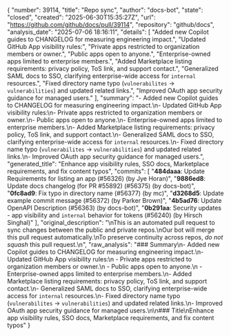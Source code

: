 {
  "number": 39114,
  "title": "Repo sync",
  "author": "docs-bot",
  "state": "closed",
  "created": "2025-06-30T15:35:27Z",
  "url": "https://github.com/github/docs/pull/39114",
  "repository": "github/docs",
  "analysis_date": "2025-07-06 18:16:11",
  "details": [
    "Added new Copilot guides to CHANGELOG for measuring engineering impact.",
    "Updated GitHub App visibility rules:",
    "Private apps restricted to organization members or owner.",
    "Public apps open to anyone.",
    "Enterprise-owned apps limited to enterprise members.",
    "Added Marketplace listing requirements: privacy policy, ToS link, and support contact.",
    "Generalized SAML docs to SSO, clarifying enterprise-wide access for `internal` resources.",
    "Fixed directory name typo (`vulnerabilites` → `vulnerabilities`) and updated related links.",
    "Improved OAuth app security guidance for managed users."
  ],
  "summary": "- Added new Copilot guides to CHANGELOG for measuring engineering impact.\n- Updated GitHub App visibility rules:\n- Private apps restricted to organization members or owner.\n- Public apps open to anyone.\n- Enterprise-owned apps limited to enterprise members.\n- Added Marketplace listing requirements: privacy policy, ToS link, and support contact.\n- Generalized SAML docs to SSO, clarifying enterprise-wide access for `internal` resources.\n- Fixed directory name typo (`vulnerabilites` → `vulnerabilities`) and updated related links.\n- Improved OAuth app security guidance for managed users.",
  "generated_title": "Enhance app visibility rules, SSO docs, Marketplace requirements, and fix content typos",
  "commits": [
    "**484daaa**: Update Requirements for listing an app (#56326) (by Jye Horan)",
    "**9886ed8**: Update docs changelog (for PR #55892) (#56375) (by docs-bot)",
    "**0fc8ad9**: Fix typo in directory name (#56377) (by mc)",
    "**d3268d5**: Update example commit message (#56372) (by Parker Brown)",
    "**4b5ad76**: Update OpenAPI Description (#56363) (by docs-bot)",
    "**0b291aa**: Security updates - app visibility and `internal` behavior for tokens (#56240) (by Hirsch Singhal)"
  ],
  "original_description": "\nThis is an automated pull request to sync changes between the public and private repos.\nOur bot will merge this pull request automatically.\nTo preserve continuity across repos, _do not squash_ this pull request.\n",
  "raw_analysis": "### Summary\n- Added new Copilot guides to CHANGELOG for measuring engineering impact.\n- Updated GitHub App visibility rules:\n  - Private apps restricted to organization members or owner.\n  - Public apps open to anyone.\n  - Enterprise-owned apps limited to enterprise members.\n- Added Marketplace listing requirements: privacy policy, ToS link, and support contact.\n- Generalized SAML docs to SSO, clarifying enterprise-wide access for `internal` resources.\n- Fixed directory name typo (`vulnerabilites` → `vulnerabilities`) and updated related links.\n- Improved OAuth app security guidance for managed users.\n\n### Title\nEnhance app visibility rules, SSO docs, Marketplace requirements, and fix content typos"
}